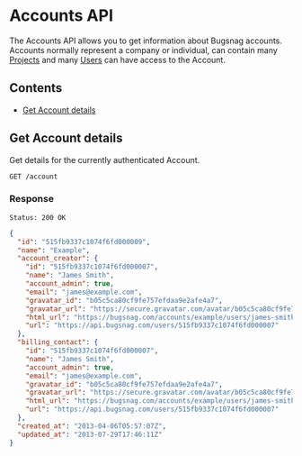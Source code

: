 Accounts API
============

The Accounts API allows you to get information about Bugsnag accounts. Accounts normally represent a company or individual, can contain many [Projects](projects) and many [Users](users) can have access to the Account.

Contents
--------

- [Get Account details](#get-account-details)


Get Account details
-------------------

Get details for the currently authenticated Account.

```http
GET /account
```

### Response

```http
Status: 200 OK
```
```json
{
  "id": "515fb9337c1074f6fd000009",
  "name": "Example",
  "account_creator": {
    "id": "515fb9337c1074f6fd000007",
    "name": "James Smith",
    "account_admin": true,
    "email": "james@example.com",
    "gravatar_id": "b05c5ca80cf9fe757efdaa9e2afe4a7",
    "gravatar_url": "https://secure.gravatar.com/avatar/b05c5ca80cf9fe757efdaa9e2afe4a7",
    "html_url": "https://bugsnag.com/accounts/example/users/james-smith/edit",
    "url": "https://api.bugsnag.com/users/515fb9337c1074f6fd000007"
  },
  "billing_contact": {
    "id": "515fb9337c1074f6fd000007",
    "name": "James Smith",
    "account_admin": true,
    "email": "james@example.com",
    "gravatar_id": "b05c5ca80cf9fe757efdaa9e2afe4a7",
    "gravatar_url": "https://secure.gravatar.com/avatar/b05c5ca80cf9fe757efdaa9e2afe4a7",
    "html_url": "https://bugsnag.com/accounts/example/users/james-smith/edit",
    "url": "https://api.bugsnag.com/users/515fb9337c1074f6fd000007"
  },
  "created_at": "2013-04-06T05:57:07Z",
  "updated_at": "2013-07-29T17:46:11Z"
}
```
